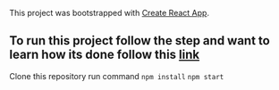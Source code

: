 This project was bootstrapped with [Create React App](https://github.com/facebook/create-react-app).

## To run this project follow the step and want to learn how its done follow this [link](https://codekilla.com/crud-application-with-localstorage-in-reactjs/)
Clone this repository
run command ```npm install```
```npm start```
